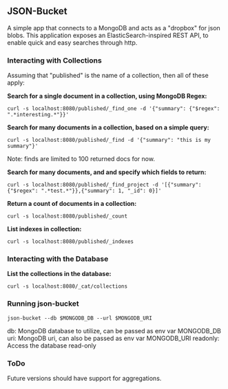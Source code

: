 ## JSON-Bucket

A simple app that connects to a MongoDB and acts as a "dropbox" for json blobs. This application exposes an ElasticSearch-inspired REST API, to enable quick and easy searches through http.


### Interacting with Collections

Assuming that "published" is the name of a collection, then all of these apply:

**Search for a single document in a collection, using MongoDB Regex:**
```
curl -s localhost:8080/published/_find_one -d '{"summary": {"$regex": ".*interesting.*"}}'
```

**Search for many documents in a collection, based on a simple query:**
```
curl -s localhost:8080/published/_find -d '{"summary": "this is my summary"}'
```
Note: finds are limited to 100 returned docs for now.

**Search for many documents, and and specify which fields to return:**
```
curl -s localhost:8080/published/_find_project -d '[{"summary": {"$regex": ".*test.*"}},{"summary": 1, "_id": 0}]'
```

**Return a count of documents in a collection:**
```
curl -s localhost:8080/published/_count
```

**List indexes in collection:**
```
curl -s localhost:8080/published/_indexes
```

### Interacting with the Database

**List the collections in the database:**
```
curl -s localhost:8080/_cat/collections
```


### Running json-bucket
```
json-bucket --db $MONGODB_DB --url $MONGODB_URI
```
db: MongoDB database to utilize, can be passed as env var MONGODB_DB  
uri: MongoDB uri, can also be passed as env var MONGODB_URI
readonly: Access the database read-only

### ToDo

Future versions should have support for aggregations.

